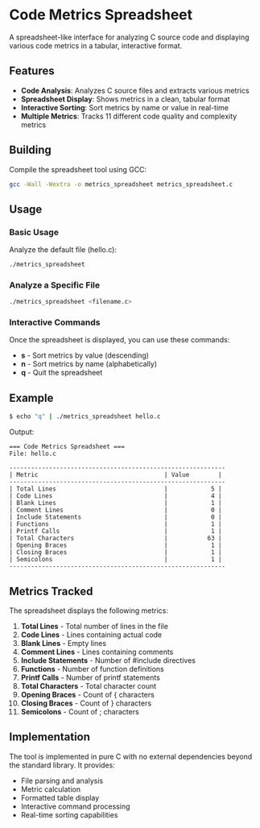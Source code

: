 # Code Metrics Spreadsheet

A spreadsheet-like interface for analyzing C source code and displaying various code metrics in a tabular, interactive format.

## Features

- **Code Analysis**: Analyzes C source files and extracts various metrics
- **Spreadsheet Display**: Shows metrics in a clean, tabular format
- **Interactive Sorting**: Sort metrics by name or value in real-time
- **Multiple Metrics**: Tracks 11 different code quality and complexity metrics

## Building

Compile the spreadsheet tool using GCC:

```bash
gcc -Wall -Wextra -o metrics_spreadsheet metrics_spreadsheet.c
```

## Usage

### Basic Usage

Analyze the default file (hello.c):

```bash
./metrics_spreadsheet
```

### Analyze a Specific File

```bash
./metrics_spreadsheet <filename.c>
```

### Interactive Commands

Once the spreadsheet is displayed, you can use these commands:

- **s** - Sort metrics by value (descending)
- **n** - Sort metrics by name (alphabetically)
- **q** - Quit the spreadsheet

## Example

```bash
$ echo "q" | ./metrics_spreadsheet hello.c
```

Output:
```
=== Code Metrics Spreadsheet ===
File: hello.c

------------------------------------------------------------
| Metric                                   | Value        |
------------------------------------------------------------
| Total Lines                              |            5 |
| Code Lines                               |            4 |
| Blank Lines                              |            1 |
| Comment Lines                            |            0 |
| Include Statements                       |            0 |
| Functions                                |            1 |
| Printf Calls                             |            1 |
| Total Characters                         |           63 |
| Opening Braces                           |            1 |
| Closing Braces                           |            1 |
| Semicolons                               |            1 |
------------------------------------------------------------
```

## Metrics Tracked

The spreadsheet displays the following metrics:

1. **Total Lines** - Total number of lines in the file
2. **Code Lines** - Lines containing actual code
3. **Blank Lines** - Empty lines
4. **Comment Lines** - Lines containing comments
5. **Include Statements** - Number of #include directives
6. **Functions** - Number of function definitions
7. **Printf Calls** - Number of printf statements
8. **Total Characters** - Total character count
9. **Opening Braces** - Count of { characters
10. **Closing Braces** - Count of } characters
11. **Semicolons** - Count of ; characters

## Implementation

The tool is implemented in pure C with no external dependencies beyond the standard library. It provides:

- File parsing and analysis
- Metric calculation
- Formatted table display
- Interactive command processing
- Real-time sorting capabilities
